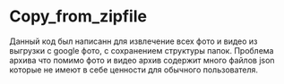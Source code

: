 # Copy_from_zipfile
Данный код был написанн для извлечение всех фото и видео из выгрузки с google фото, с сохранением структуры папок.
Проблема архива что помимо фото и видео архив содержит много файлов json которые не имеют в себе ценности для обычного пользователя.

